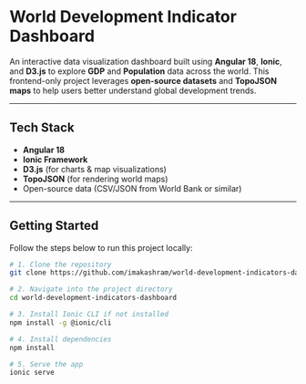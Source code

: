 # World Development Indicator Dashboard

An interactive data visualization dashboard built using **Angular 18**, **Ionic**, and **D3.js** to explore **GDP** and **Population** data across the world. This frontend-only project leverages **open-source datasets** and **TopoJSON maps** to help users better understand global development trends.

---



## Tech Stack

- **Angular 18**
- **Ionic Framework**
- **D3.js** (for charts & map visualizations)
- **TopoJSON** (for rendering world maps)
- Open-source data (CSV/JSON from World Bank or similar)

---


## Getting Started

Follow the steps below to run this project locally:

```bash
# 1. Clone the repository
git clone https://github.com/imakashram/world-development-indicators-dashboard.git

# 2. Navigate into the project directory
cd world-development-indicators-dashboard

# 3. Install Ionic CLI if not installed
npm install -g @ionic/cli

# 4. Install dependencies
npm install

# 5. Serve the app
ionic serve
